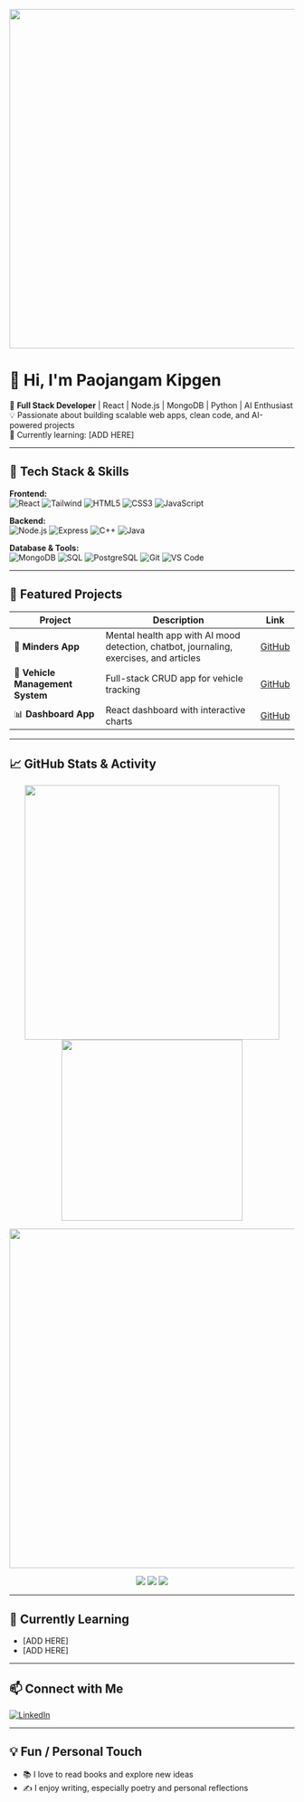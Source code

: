 <!-- Banner -->
<p align="center">
  <img src="https://raw.githubusercontent.com/Paojangam/Minders/frontend/public/assets/dashboard.png" width="600"/>
</p>

# 👋 Hi, I'm Paojangam Kipgen

🚀 **Full Stack Developer** | React | Node.js | MongoDB | Python | AI Enthusiast  
💡 Passionate about building scalable web apps, clean code, and AI-powered projects  
🌱 Currently learning: [ADD HERE]  

---

## 🔧 Tech Stack & Skills

**Frontend:**  
![React](https://img.shields.io/badge/React-20232A?style=for-the-badge&logo=react&logoColor=61DAFB) 
![Tailwind](https://img.shields.io/badge/Tailwind-CB3837?style=for-the-badge&logo=tailwind-css&logoColor=white) 
![HTML5](https://img.shields.io/badge/HTML5-E34F26?style=for-the-badge&logo=html5&logoColor=white) 
![CSS3](https://img.shields.io/badge/CSS3-1572B6?style=for-the-badge&logo=css3&logoColor=white) 
![JavaScript](https://img.shields.io/badge/JavaScript-F7DF1E?style=for-the-badge&logo=javascript&logoColor=black)  

**Backend:**  
![Node.js](https://img.shields.io/badge/Node.js-339933?style=for-the-badge&logo=node.js&logoColor=white) 
![Express](https://img.shields.io/badge/Express-000000?style=for-the-badge&logo=express&logoColor=white) 
![C++](https://img.shields.io/badge/C++-00599C?style=for-the-badge&logo=c%2B%2B&logoColor=white) 
![Java](https://img.shields.io/badge/Java-007396?style=for-the-badge&logo=java&logoColor=white)  

**Database & Tools:**  
![MongoDB](https://img.shields.io/badge/MongoDB-47A248?style=for-the-badge&logo=mongodb&logoColor=white) 
![SQL](https://img.shields.io/badge/SQL-00758F?style=for-the-badge&logo=mysql&logoColor=white) 
![PostgreSQL](https://img.shields.io/badge/PostgreSQL-4169E1?style=for-the-badge&logo=postgresql&logoColor=white) 
![Git](https://img.shields.io/badge/Git-F05032?style=for-the-badge&logo=git&logoColor=white) 
![VS Code](https://img.shields.io/badge/VS_Code-007ACC?style=for-the-badge&logo=visual-studio-code&logoColor=white)  

---

## 📂 Featured Projects

| Project | Description | Link |
| ------- | ----------- | ---- |
| 🧠 **Minders App** | Mental health app with AI mood detection, chatbot, journaling, exercises, and articles | [GitHub](https://github.com/Paojangam/Minders) |
| 🚗 **Vehicle Management System** | Full-stack CRUD app for vehicle tracking | [GitHub](https://github.com/Paojangam/vehicle-app) |
| 📊 **Dashboard App** | React dashboard with interactive charts | [GitHub](https://github.com/Paojangam/dashboard) |

---

## 📈 GitHub Stats & Activity

<p align="center">

<!-- GitHub Stats Card -->
<img src="https://github-readme-stats.vercel.app/api?username=Paojangam&count_private=true&show_icons=true&theme=dracula&hide_border=false" width="450" />

<!-- Top Languages Card -->
<img src="https://github-readme-stats.vercel.app/api/top-langs/?username=Paojangam&layout=compact&theme=dracula&hide_border=false" width="320" />

</p>

<p align="center">

<!-- GitHub Streak Card -->
<img src="https://github-readme-streak-stats.herokuapp.com/?user=Paojangam&theme=dracula&hide_border=false" width="600" />

</p>

<p align="center">

<!-- Extra fancy badges -->
<img src="https://img.shields.io/github/followers/Paojangam?style=social" /> 
<img src="https://img.shields.io/github/last-commit/Paojangam/Minders?style=for-the-badge&logo=github" /> 
<img src="https://img.shields.io/github/issues/Paojangam/Minders?style=for-the-badge&logo=github" /> 

</p>

---

## 🌱 Currently Learning

- [ADD HERE]  
- [ADD HERE]  

---

## 📫 Connect with Me

[![LinkedIn](https://img.shields.io/badge/LinkedIn-blue?style=for-the-badge&logo=linkedin&logoColor=white)](https://www.linkedin.com/in/paojangam-namcha-kipgen-594557240/)  


---

## 💡 Fun / Personal Touch

- 📚 I love to read books and explore new ideas  
- ✍️ I enjoy writing, especially poetry and personal reflections  

